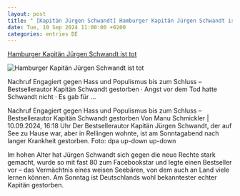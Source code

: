 ```yaml
---
layout: post
title: " [Kapitän Jürgen Schwandt] Hamburger Kapitän Jürgen Schwandt ist tot"
date: Tue, 10 Sep 2024 11:00:00 +0200
categories: entries DE
---
```

[Hamburger Kapitän Jürgen Schwandt ist tot](https://www.shz.de/lokales/pinneberg-schenefeld/artikel/hamburger-kapitaen-juergen-schwandt-ist-tot-47714416)

![Hamburger Kapitän Jürgen Schwandt ist tot](https://images.noz-mhn.de/img/47718911/crop/cbase_16_9-w1200/109632371/923585395/dpa-14924200fa518bbc.jpg)

Nachruf Engagiert gegen Hass und Populismus bis zum Schluss – Bestsellerautor Kapitän Schwandt gestorben · Angst vor dem Tod hatte Schwandt nicht · Es gab für ...

Nachruf Engagiert gegen Hass und Populismus bis zum Schluss – Bestsellerautor Kapitän Schwandt gestorben Von Manu Schmickler | 10.09.2024, 16:18 Uhr Der Bestsellerautor Kapitän Jürgen Schwandt, der auf See zu Hause war, aber in Rellingen wohnte, ist am Sonntagabend nach langer Krankheit gestorben. Foto: dpa up-down up-down

Im hohen Alter hat Jürgen Schwandt sich gegen die neue Rechte stark gemacht, wurde so mit fast 80 zum Facebookstar und legte einen Bestseller vor – das Vermächtnis eines weisen Seebären, von dem auch an Land viele lernen können. Am Sonntag ist Deutschlands wohl bekanntester echter Kapitän gestorben.

